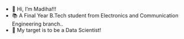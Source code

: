 - 👋 Hi, I’m Madiha!!!
- 📚 A Final Year B.Tech student from Electronics and Communication Engineering branch..
- 🎯 My target is to be a Data Scientist!
  
<!---
Madihaj14/Madihaj14 is a ✨ special ✨ repository because its `README.md` (this file) appears on your GitHub profile.
You can click the Preview link to take a look at your changes.
--->
